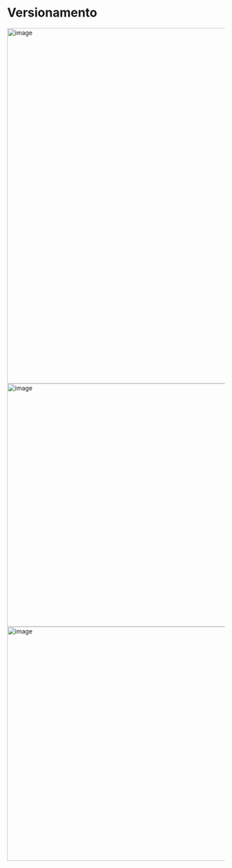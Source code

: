 # Versionamento




<img width="1827" height="824" alt="image" src="https://github.com/user-attachments/assets/4449b8ac-b081-4ef6-a79e-6a27089260f1" />

<img width="1823" height="564" alt="image" src="https://github.com/user-attachments/assets/b7fa688a-2d88-46d6-8173-d9065e398b5c" />

<img width="1834" height="543" alt="image" src="https://github.com/user-attachments/assets/11e6b21a-9fc2-4e34-a5ce-1f0ffd68935b" />


